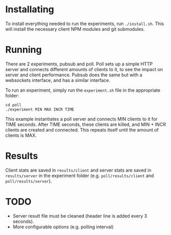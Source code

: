# Installating
To install everything needed to run the experiments, run `./install.sh`.
This will install the necessary client NPM modules and git submodules.

# Running
There are 2 experiments, pubsub and poll. Poll sets up a simple HTTP server and
connects different amounts of clients to it, to see the impact on server and client
performance. Pubsub does the same but with a websockets interface, and has a similar
interface.

To run an experiment, simply run the `experiment.sh` file in the appropriate folder:
```
cd poll
./experiment MIN MAX INCR TIME
```

This example instantiates a poll server and connects MIN clients to it for TIME seconds.
After TIME seconds, these clients are killed, and MIN + INCR clients are created and
connected. This repeats itself until the amount of clients is MAX.

# Results
Client stats are saved in `results/client` and server stats are saved in `results/server`
in the experiment folder (e.g. `poll/results/client` and `poll/results/server`).

# TODO
- Server result file must be cleaned (header line is added every 3 seconds).
- More configurable options (e.g. polling interval)
